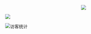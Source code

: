 <!-- 敲代码的图片 -->
<div align="center" ><img order-radius="100px" src="https://cdn.jsdelivr.net/gh/sun0225SUN/photos/images/202108300019556.gif"/></div>


![](https://github-readme-stats.vercel.app/api?username=niehonghao&show_icons=true&theme=dark&count_private=true)

<!-- 访客数统计徽标 -->
 <img src="https://visitor-badge.glitch.me/badge?page_id=niehonghao" alt="访客统计" /></div>
